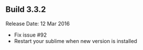 Build 3.3.2
-----------
Release Date: 12 Mar 2016

* Fix issue #92
* Restart your sublime when new version is installed